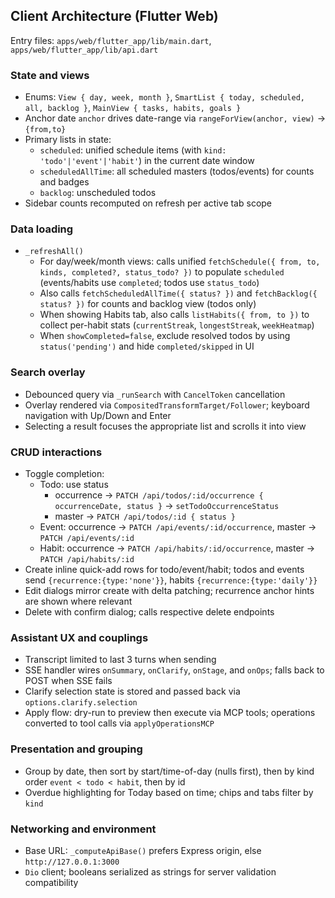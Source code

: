 ## Client Architecture (Flutter Web)

Entry files: `apps/web/flutter_app/lib/main.dart`, `apps/web/flutter_app/lib/api.dart`

### State and views

- Enums: `View { day, week, month }`, `SmartList { today, scheduled, all, backlog }`, `MainView { tasks, habits, goals }`
- Anchor date `anchor` drives date-range via `rangeForView(anchor, view)` → `{from,to}`
- Primary lists in state:
  - `scheduled`: unified schedule items (with `kind: 'todo'|'event'|'habit'`) in the current date window
  - `scheduledAllTime`: all scheduled masters (todos/events) for counts and badges
  - `backlog`: unscheduled todos
- Sidebar counts recomputed on refresh per active tab scope

### Data loading

- `_refreshAll()`
  - For day/week/month views: calls unified `fetchSchedule({ from, to, kinds, completed?, status_todo? })` to populate `scheduled` (events/habits use `completed`; todos use `status_todo`)
  - Also calls `fetchScheduledAllTime({ status? })` and `fetchBacklog({ status? })` for counts and backlog view (todos only)
  - When showing Habits tab, also calls `listHabits({ from, to })` to collect per-habit stats (`currentStreak`, `longestStreak`, `weekHeatmap`)
  - When `showCompleted=false`, exclude resolved todos by using `status('pending')` and hide `completed/skipped` in UI

### Search overlay

- Debounced query via `_runSearch` with `CancelToken` cancellation
- Overlay rendered via `CompositedTransformTarget/Follower`; keyboard navigation with Up/Down and Enter
- Selecting a result focuses the appropriate list and scrolls it into view

### CRUD interactions

- Toggle completion:
  - Todo: use status
    - occurrence → `PATCH /api/todos/:id/occurrence { occurrenceDate, status }` → `setTodoOccurrenceStatus`
    - master → `PATCH /api/todos/:id { status }`
  - Event: occurrence → `PATCH /api/events/:id/occurrence`, master → `PATCH /api/events/:id`
  - Habit: occurrence → `PATCH /api/habits/:id/occurrence`, master → `PATCH /api/habits/:id`
- Create inline quick-add rows for todo/event/habit; todos and events send `{recurrence:{type:'none'}}`, habits `{recurrence:{type:'daily'}}`
- Edit dialogs mirror create with delta patching; recurrence anchor hints are shown where relevant
- Delete with confirm dialog; calls respective delete endpoints

### Assistant UX and couplings

- Transcript limited to last 3 turns when sending
- SSE handler wires `onSummary`, `onClarify`, `onStage`, and `onOps`; falls back to POST when SSE fails
- Clarify selection state is stored and passed back via `options.clarify.selection`
- Apply flow: dry-run to preview then execute via MCP tools; operations converted to tool calls via `applyOperationsMCP`

### Presentation and grouping

- Group by date, then sort by start/time-of-day (nulls first), then by kind order `event < todo < habit`, then by id
- Overdue highlighting for Today based on time; chips and tabs filter by `kind`

### Networking and environment

- Base URL: `_computeApiBase()` prefers Express origin, else `http://127.0.0.1:3000`
- `Dio` client; booleans serialized as strings for server validation compatibility



